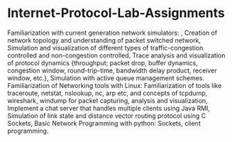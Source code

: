 # Internet-Protocol-Lab-Assignments
Familiarization with current generation network simulators: , Creation of network topology and understanding of packet switched network,
Simulation and visualization of different types of traffic-congestion controlled and non-congestion
controlled, Trace analysis and visualization of protocol dynamics {throughput; packet drop, buffer
dynamics, congestion window, round-trip-time, bandwidth delay product, receiver window, etc.},
Simulation with active queue management schemes. Familiarization of Networking tools with Linux:
 Familiarization of tools like traceroute, netstat, nslookup, nc, arp etc, and concepts of tcpdump, wireshark, windump for packet capturing, analysis and
visualization,
Implement a chat server that handles multiple clients using Java RMI, Simulation of link state and
distance vector routing protocol using C Sockets, Basic Network Programming with python: Sockets,
client programming.
